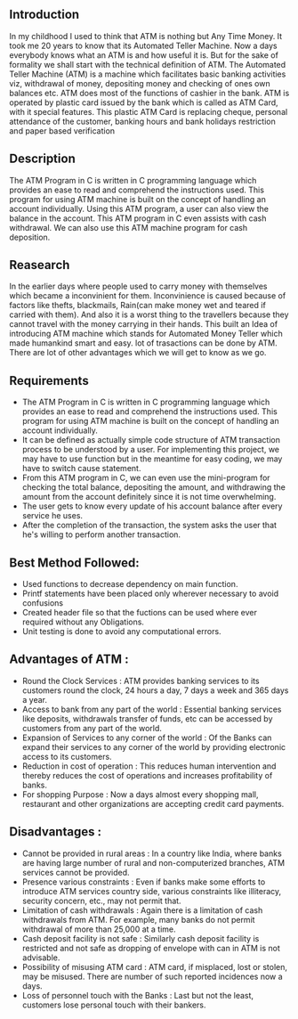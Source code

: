 ## Introduction

In my childhood I used to think that ATM is nothing but Any Time Money. It took me 20 years to know that its Automated Teller Machine. Now a days everybody knows what an ATM is and how useful it is. But for the sake of formality we shall start with the technical definition of ATM. The Automated Teller Machine (ATM) is a machine which facilitates basic banking activities viz, withdrawal of money, depositing money and checking of ones own balances etc. ATM does most of the functions of cashier in the bank. ATM is operated by plastic card issued by the bank which is called as ATM Card, with it special features. This plastic ATM Card is replacing cheque, personal attendance of the customer, banking hours and bank holidays restriction and paper based verification

## Description

The ATM Program in C is written in C programming language which provides an ease to read and comprehend the instructions used. This program for using ATM machine is built on the concept of handling an account individually.
Using this ATM program, a user can also view the balance in the account.
This ATM program in C even assists with cash withdrawal.
We can also use this ATM machine program for cash deposition.

## Reasearch

In the earlier days where people used to carry money with themselves which became a inconvinient for them. Inconvinience is caused because of factors like thefts, blackmails, Rain(can make money wet and teared if carried with them). And also it is a worst thing to the travellers because they cannot travel with the money carrying in their hands. This built an Idea of introducing ATM machine which stands for Automated Money Teller which made humankind smart and easy. lot of trasactions can be done by ATM. There are lot of other advantages which we will get to know as we go.

## Requirements
* The ATM Program in C is written in C programming language which provides an ease to read and comprehend the instructions used. This program for using ATM machine is built on the concept of handling an account individually.
* It can be defined as actually simple code structure of ATM transaction process to be understood by a user. For implementing this project, we may have to use function but in the meantime for easy coding, we may have to switch cause statement.
* From this ATM program in C, we can even use the mini-program for checking the total balance, depositing the amount, and withdrawing the amount from the account definitely since it is not time overwhelming.
* The user gets to know every update of his account balance after every service he uses.
* After the completion of the transaction, the system asks the user that he's willing to perform another transaction.

## Best Method Followed:
* Used functions to decrease dependency on main function.
* Printf statements have been placed only wherever necessary to avoid confusions
* Created header file so that the fuctions can be used where ever required without any Obligations.
* Unit testing is done to avoid any computational errors.
## Advantages of ATM :
* Round the Clock Services : ATM provides banking services to its customers round the clock, 24 hours a day, 7 days a week and 365 days a year.
* Access to bank from any part of the world : Essential banking services like deposits, withdrawals transfer of funds, etc can be accessed by customers from any part of the world.
* Expansion of Services to any corner of the world : Of the Banks can expand their services to any corner of the world by providing electronic access to its customers.
* Reduction in cost of operation : This reduces human intervention and thereby reduces the cost of operations and increases profitability of banks.
* For shopping Purpose : Now a days almost every shopping mall, restaurant and other organizations are accepting credit card payments.
## Disadvantages :
* Cannot be provided in rural areas : In a country like India, where banks are having large number of rural and non-computerized branches, ATM services cannot be provided.
* Presence various constraints : Even if banks make some efforts to introduce ATM services country side, various constraints like illiteracy, security concern, etc., may not permit that.
* Limitation of cash withdrawals : Again there is a limitation of cash withdrawals from ATM. For example, many banks do not permit withdrawal of more than 25,000 at a time. 
* Cash deposit facility is not safe : Similarly cash deposit facility is restricted and not safe as dropping of envelope with can in ATM is not advisable. 
* Possibility of misusing ATM card : ATM card, if misplaced, lost or stolen, may be misused. There are number of such reported incidences now a days.
* Loss of personnel touch with the Banks : Last but not the least, customers lose personal touch with their bankers.
